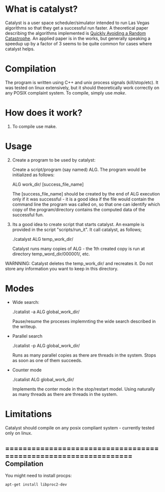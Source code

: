 # What is catalyst?

Catalyst is a user space scheduler/simulator intended to run Las Vegas
algorithms so that they get a successful run faster.
A theoretical paper describing the algorithms implemented is
[Quickly Avoiding a Random
Catastrophe](https://arxiv.org/abs/2503.04633). An applied paper is in
the works, but generally speaking a speedup up by a factor of 3 seems
to be quite common for cases where catalyst helps.

# Compilation

The program is written using C++ and unix process signals
(kill/stop/etc). It was tested on linux extensively, but it should
theoretically work correctly on any POSIX complaint system. To
compile, simply use *make*.


# How does it work?




1. To compile use make.

# Usage

2. Create a program to be used by catalyst:

   Create a script/program (say named) ALG. The program would be
   initialized as follows:

   ALG  work_dir/ [success_file_name]

   The [success_file_name] should be created by the end of ALG
   execution only if it was successful - it is a good idea if the file
   would contain the command line the program was called on, so that
   one can identify which copy of the program/directory contains the
   computed data of the successful fun.

3. Its a good idea to create script that starts catalyst. An example
   is provided in the script "scripts/run_it". It call catalyst, as
   follows;

   ./catalyst ALG temp_work_dir/

   Catalyst runs many copies of ALG - the 1th created copy is run at
   directory temp_word_dir/000001/, etc.

WARNNING: Catalyst deletes the temp_work_dir/ and recreates it. Do not
store any information you want to keep in this directory.


Modes
=====

- Wide search:

  ./catalist -a ALG global_work_dir/

  Pause/resume the proceses implemnting the wide search described in
  the writeup.


- Parallel search

  ./catalist -p ALG global_work_dir/

  Runs as many parallel copies as there are threads in the
  system. Stops as soon as one of them succeeds.


- Counter mode

  ./catalist ALG global_work_dir/

  Implements the conter mode in the stop/restart model. Using
  naturally as many threads as there are threads in the system.




Limitations
===========

Catalyst should compile on any posix compliant system - currently
tested only on linux.

================================================================
Compilation
-----------

You might need to install procps:

    apt-get install libproc2-dev
